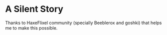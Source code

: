 # A Silent Story

Thanks to HaxeFlixel community (specially Beeblerox and goshki) that helps me to make this possible.